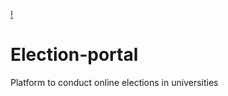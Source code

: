 [!](https://travis-ci.com/KunalMoharkar/Election-portal.svg?branch=master)

# Election-portal
Platform to conduct online elections in universities
